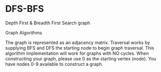 # DFS-BFS
Depth First &amp; Breadth First Search graph 

Graph Algorithms

The graph is represented as an adjacency matrix.
Traversal works by supplying BFS and DFS the starting node to begin graph traversal.
This algorithm implementation will work for graphs with NO cycles.
When constructing your graph, please use 0 as the starting vertex (node).
You have nodes 0-9 available to construct a graph.